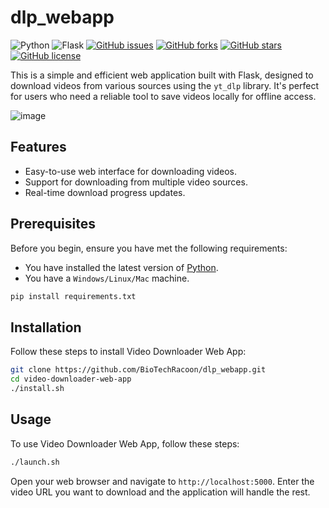 # dlp_webapp
![Python](https://img.shields.io/badge/python-v3.7+-blue.svg)
![Flask](https://img.shields.io/badge/flask-v1.x-blue.svg)
[![GitHub issues](https://img.shields.io/github/issues/BioTechRacoon/dlp_webapp)](https://github.com/BioTechRacoon/dlp_webapp](https://github.com/BioTechRacoon/dlp_webapp)/issues)
[![GitHub forks](https://img.shields.io/github/forks/BioTechRacoon/dlp_webapp)](BioTechRacoon/dlp_webapp/network)
[![GitHub stars](https://img.shields.io/github/stars/BioTechRacoon/dlp_webapp)](BioTechRacoon/dlp_webapp/stargazers)
[![GitHub license](http://www.wtfpl.net/wp-content/uploads/2012/12/wtfpl-badge-2.png)](https://github.com/BioTechRacoon/dlp_webapp/blob/master/LICENSE)

This is a simple and efficient web application built with Flask, designed to download videos from various sources using the `yt_dlp` library. It's perfect for users who need a reliable tool to save videos locally for offline access.

![image](https://github.com/BioTechRacoon/dlp_webapp/assets/106185720/1263a528-caaf-4144-afec-8f719091d081)

## Features

- Easy-to-use web interface for downloading videos.
- Support for downloading from multiple video sources.
- Real-time download progress updates.

## Prerequisites

Before you begin, ensure you have met the following requirements:

- You have installed the latest version of [Python](https://www.python.org/downloads/).
- You have a `Windows/Linux/Mac` machine.

```bash
pip install requirements.txt
```

## Installation

Follow these steps to install Video Downloader Web App:

```bash
git clone https://github.com/BioTechRacoon/dlp_webapp.git
cd video-downloader-web-app
./install.sh
```

## Usage

To use Video Downloader Web App, follow these steps:

```bash
./launch.sh
```

Open your web browser and navigate to `http://localhost:5000`. Enter the video URL you want to download and the application will handle the rest.

